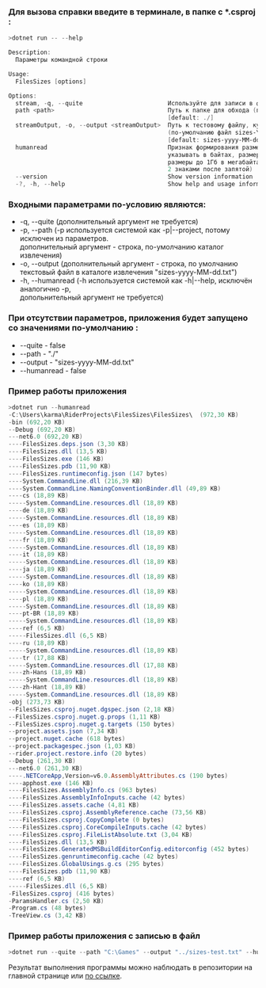 ### Для вызова справки введите в терминале, в папке с *.csproj :
```powershell
>dotnet run -- --help

Description:
  Параметры командной строки

Usage:
  FilesSizes [options]

Options:
  stream, -q, --quite                        Используйте для записи в файл, параметры не требуются
  path <path>                                Путь к папке для обхода (по-умолчанию текущая папка вызова программы)
                                             [default: ./]
  streamOutput, -o, --output <streamOutput>  Путь к тестовому файлу, куда записать результаты выполнения расчёта
                                             (по-умолчанию файл sizes-YYYY-MM-DD.txt в текущей папке вызова программы)
                                             [default: sizes-yyyy-MM-dd.txt]
  humanread                                  Признак формирования размеров файлов в человекочитаемой форме (размеры до 1Кб
                                             указывать в байтах, размеры до 1Мб в килобайтах с 2 знаками после запятой,
                                             размеры до 1Гб в мегабайтах с 2 знаками после запятой, размеры до 1Тб - в Гб с
                                             2 знаками после запятой)
  --version                                  Show version information
  -?, -h, --help                             Show help and usage information
```  
### Входными параметрами по-условию являются:  
* -q, --quite (дополнительный аргумент не требуется) 
* -p, --path (-p используется системой как -p|--project, потому исключен из параметров.  
дополнительный аргумент - строка, по-умолчанию каталог извлечения)
* -o, --output (дополнительный аргумент - строка, по умолчанию текстовый файл в каталоге извлечения "sizes-yyyy-MM-dd.txt")  
* -h, --humanread (-h используется системой как -h|--help, исключён аналогично -p,  
допольнительный аргумент не требуется)  

### При отсутствии параметров, приложения будет запущено со значениями по-умолчанию :  
* --quite - false  
* --path - "./"  
* --output - "sizes-yyyy-MM-dd.txt"  
* --humanread - false

### Пример работы приложения  
```powershell
>dotnet run --humanread  
-C:\Users\karma\RiderProjects\FilesSizes\FilesSizes\  (972,30 KB)
-bin (692,20 KB)
--Debug (692,20 KB)
---net6.0 (692,20 KB)
----FilesSizes.deps.json (3,30 KB)
----FilesSizes.dll (13,5 KB)
----FilesSizes.exe (146 KB)
----FilesSizes.pdb (11,90 KB)
----FilesSizes.runtimeconfig.json (147 bytes)
----System.CommandLine.dll (216,39 KB)
----System.CommandLine.NamingConventionBinder.dll (49,89 KB)
----cs (18,89 KB)
-----System.CommandLine.resources.dll (18,89 KB)
----de (18,89 KB)
-----System.CommandLine.resources.dll (18,89 KB)
----es (18,89 KB)
-----System.CommandLine.resources.dll (18,89 KB)
----fr (18,89 KB)
-----System.CommandLine.resources.dll (18,89 KB)
----it (18,89 KB)
-----System.CommandLine.resources.dll (18,89 KB)
----ja (18,89 KB)
-----System.CommandLine.resources.dll (18,89 KB)
----ko (18,89 KB)
-----System.CommandLine.resources.dll (18,89 KB)
----pl (18,89 KB)
-----System.CommandLine.resources.dll (18,89 KB)
----pt-BR (18,89 KB)
-----System.CommandLine.resources.dll (18,89 KB)
----ref (6,5 KB)
-----FilesSizes.dll (6,5 KB)
----ru (18,89 KB)
-----System.CommandLine.resources.dll (18,89 KB)
----tr (17,88 KB)
-----System.CommandLine.resources.dll (17,88 KB)
----zh-Hans (18,89 KB)
-----System.CommandLine.resources.dll (18,89 KB)
----zh-Hant (18,89 KB)
-----System.CommandLine.resources.dll (18,89 KB)
-obj (273,73 KB)
--FilesSizes.csproj.nuget.dgspec.json (2,18 KB)
--FilesSizes.csproj.nuget.g.props (1,11 KB)
--FilesSizes.csproj.nuget.g.targets (150 bytes)
--project.assets.json (7,34 KB)
--project.nuget.cache (618 bytes)
--project.packagespec.json (1,03 KB)
--rider.project.restore.info (20 bytes)
--Debug (261,30 KB)
---net6.0 (261,30 KB)
----.NETCoreApp,Version=v6.0.AssemblyAttributes.cs (190 bytes)
----apphost.exe (146 KB)
----FilesSizes.AssemblyInfo.cs (963 bytes)
----FilesSizes.AssemblyInfoInputs.cache (42 bytes)
----FilesSizes.assets.cache (4,81 KB)
----FilesSizes.csproj.AssemblyReference.cache (73,56 KB)
----FilesSizes.csproj.CopyComplete (0 bytes)
----FilesSizes.csproj.CoreCompileInputs.cache (42 bytes)
----FilesSizes.csproj.FileListAbsolute.txt (3,04 KB)
----FilesSizes.dll (13,5 KB)
----FilesSizes.GeneratedMSBuildEditorConfig.editorconfig (452 bytes)
----FilesSizes.genruntimeconfig.cache (42 bytes)
----FilesSizes.GlobalUsings.g.cs (295 bytes)
----FilesSizes.pdb (11,90 KB)
----ref (6,5 KB)
-----FilesSizes.dll (6,5 KB)
-FilesSizes.csproj (416 bytes)
-ParamsHandler.cs (2,50 KB)
-Program.cs (48 bytes)
-TreeView.cs (3,42 KB)
```

### Пример работы приложения с записью в файл  
```powershell
>dotnet run --quite --path "C:\Games" --output "../sizes-test.txt" --humanread
```
Результат выполнения программы можно наблюдать в репозитории на главной странице или [по ссылке](https://github.com/The-Katsu/FilesSizes/blob/main/sizes-test.txt).